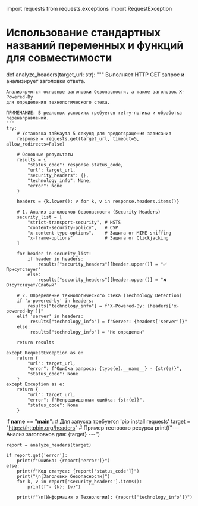 import requests
from requests.exceptions import RequestException

# Использование стандартных названий переменных и функций для совместимости

def analyze_headers(target_url: str):
    """
    Выполняет HTTP GET запрос и анализирует заголовки ответа.
    
    Анализируются основные заголовки безопасности, а также заголовок X-Powered-By
    для определения технологического стека.
    
    ПРИМЕЧАНИЕ: В реальных условиях требуется retry-логика и обработка перенаправлений.
    """
    try:
        # Установка таймаута 5 секунд для предотвращения зависания
        response = requests.get(target_url, timeout=5, allow_redirects=False)
        
        # Основные результаты
        results = {
            "status_code": response.status_code,
            "url": target_url,
            "security_headers": {},
            "technology_info": None,
            "error": None
        }
        
        headers = {k.lower(): v for k, v in response.headers.items()}
        
        # 1. Анализ заголовков безопасности (Security Headers)
        security_list = [
            "strict-transport-security", # HSTS
            "content-security-policy",   # CSP
            "x-content-type-options",    # Защита от MIME-sniffing
            "x-frame-options"            # Защита от Clickjacking
        ]
        
        for header in security_list:
            if header in headers:
                results["security_headers"][header.upper()] = "✅ Присутствует"
            else:
                results["security_headers"][header.upper()] = "❌ Отсутствует/Слабый"

        # 2. Определение технологического стека (Technology Detection)
        if 'x-powered-by' in headers:
            results["technology_info"] = f"X-Powered-By: {headers['x-powered-by']}"
        elif 'server' in headers:
             results["technology_info"] = f"Server: {headers['server']}"
        else:
             results["technology_info"] = "Не определен"
        
        return results

    except RequestException as e:
        return {
            "url": target_url,
            "error": f"Ошибка запроса: {type(e).__name__} - {str(e)}",
            "status_code": None
        }
    except Exception as e:
        return {
            "url": target_url,
            "error": f"Непредвиденная ошибка: {str(e)}",
            "status_code": None
        }

if __name__ == "__main__":
    # Для запуска требуется 'pip install requests'
    target = "https://httpbin.org/headers" # Пример тестового ресурса
    print(f"--- Анализ заголовков для: {target} ---")
    
    report = analyze_headers(target)
    
    if report.get('error'):
        print(f"Ошибка: {report['error']}")
    else:
        print(f"Код статуса: {report['status_code']}")
        print("\n[Заголовки безопасности]")
        for k, v in report['security_headers'].items():
            print(f"- {k}: {v}")
        
        print(f"\n[Информация о Технологии]: {report['technology_info']}")

